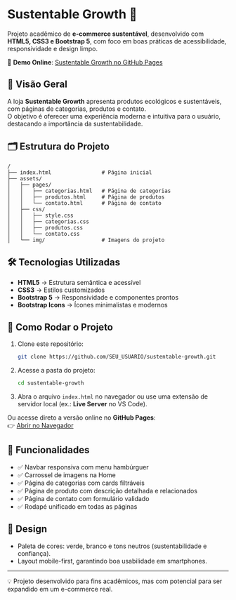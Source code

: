 # Sustentable Growth 🌱

Projeto acadêmico de **e-commerce sustentável**, desenvolvido com **HTML5, CSS3 e Bootstrap 5**, com foco em boas práticas de acessibilidade, responsividade e design limpo.

🔗 **Demo Online**: [Sustentable Growth no GitHub Pages](https://otaaviio.github.io/CP4-FrontEnd-SustentableGrowth/index.html)

## 📌 Visão Geral

A loja **Sustentable Growth** apresenta produtos ecológicos e sustentáveis, com páginas de categorias, produtos e contato.  
O objetivo é oferecer uma experiência moderna e intuitiva para o usuário, destacando a importância da sustentabilidade.

## 🗂️ Estrutura do Projeto

```
/
├── index.html                # Página inicial
├── assets/
│   ├── pages/
│   │   ├── categorias.html   # Página de categorias
│   │   ├── produtos.html     # Página de produtos
│   │   └── contato.html      # Página de contato
│   ├── css/
│   │   ├── style.css
│   │   ├── categorias.css
│   │   ├── produtos.css
│   │   └── contato.css
│   └── img/                  # Imagens do projeto
```

## 🛠️ Tecnologias Utilizadas

- **HTML5** → Estrutura semântica e acessível
- **CSS3** → Estilos customizados
- **Bootstrap 5** → Responsividade e componentes prontos
- **Bootstrap Icons** → Ícones minimalistas e modernos

## 🚀 Como Rodar o Projeto

1. Clone este repositório:
   ```bash
   git clone https://github.com/SEU_USUARIO/sustentable-growth.git
   ```
2. Acesse a pasta do projeto:
   ```bash
   cd sustentable-growth
   ```
3. Abra o arquivo `index.html` no navegador ou use uma extensão de servidor local (ex.: **Live Server** no VS Code).

Ou acesse direto a versão online no **GitHub Pages**:  
👉 [Abrir no Navegador](https://otaaviio.github.io/CP4-FrontEnd-SustentableGrowth/index.html)

## 📱 Funcionalidades

- ✅ Navbar responsiva com menu hambúrguer
- ✅ Carrossel de imagens na Home
- ✅ Página de categorias com cards filtráveis
- ✅ Página de produto com descrição detalhada e relacionados
- ✅ Página de contato com formulário validado
- ✅ Rodapé unificado em todas as páginas

## 🎨 Design

- Paleta de cores: verde, branco e tons neutros (sustentabilidade e confiança).
- Layout mobile-first, garantindo boa usabilidade em smartphones.

---

💡 Projeto desenvolvido para fins acadêmicos, mas com potencial para ser expandido em um e-commerce real.
